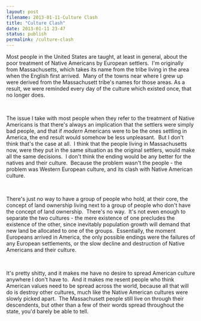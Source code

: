 ```yaml
---
layout: post
filename: 2013-01-11-Culture Clash
title: "Culture Clash"
date: 2013-01-11 23-47
status: publish
permalink: /culture-clash
---
```

Most people in the United States are taught, at least in general, about the poor treatment of Native Americans by European settlers.  I'm originally from Massachusetts, which takes its name from the tribe living in the area when the English first arrived.  Many of the towns near where I grew up were derived from the Massachusett tribe's names for those areas. As a result, we were reminded every day of the culture which existed once, that no longer does.

&nbsp;

The issue I take with most people when they refer to the treatment of Native Americans is that there's always an implication that the settlers were simply bad people, and that if <em>modern</em> Americans were to be the ones settling in America, the end result would somehow be less unpleasant.  But I don't think that's the case at all.  I think that the people living in Massachusetts now, were they put in the same situation as the original settlers, would make all the same decisions.  I don't think the ending would be any better for the natives and their culture.  Because the problem wasn't the people - the problem was Western European culture, and its clash with Native American culture.

&nbsp;

There's just no way to have a group of people who hold, at their core, the concept of land ownership living next to a group of people who don't have the concept of land ownership.  There's no way.  It's not even enough to separate the two cultures - the mere existence of one precludes the existence of the other, since inevitably population growth will demand that new land be allocated to one of the groups.  Essentially, the moment Europeans arrived in America, the only possible endings were the failures of any European settlements, or the slow decline and destruction of Native Americans and their culture.

&nbsp;

It's pretty shitty, and it makes me have no desire to spread American culture anywhere I don't have to.  And it makes me resent people who think American values need to be spread across the world, because all that will do is destroy other cultures, much like the Native American cultures were slowly picked apart.  The Massachusett people still live on through their descendents, but other than a few of their words spread throughout the state, you'd barely be able to tell.